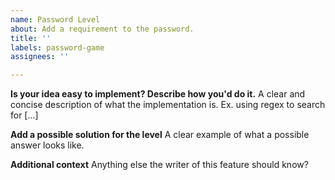 ```yaml
---
name: Password Level
about: Add a requirement to the password.
title: ''
labels: password-game
assignees: ''

---
```


**Is your idea easy to implement? Describe how you'd do it.**
A clear and concise description of what the implementation is. Ex. using regex to search for [...]

**Add a possible solution for the level**
A clear example of what a possible answer looks like.

**Additional context**
Anything else the writer of this feature should know?
